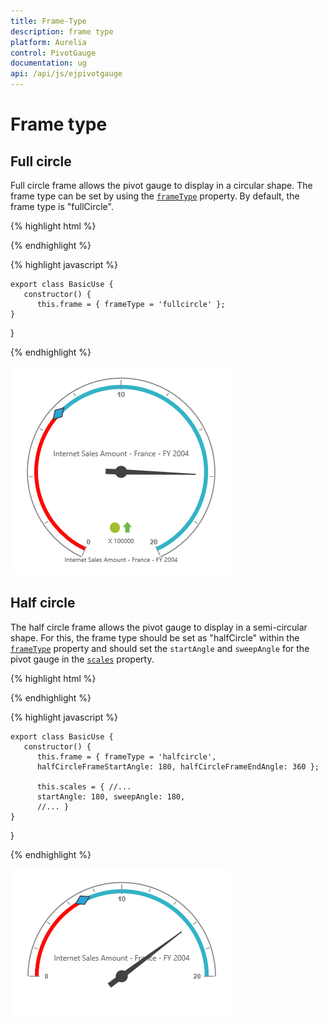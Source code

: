 ```yaml
---
title: Frame-Type
description: frame type
platform: Aurelia
control: PivotGauge
documentation: ug
api: /api/js/ejpivotgauge
---
```


# Frame type

## Full circle

Full circle frame allows the pivot gauge to display in a circular shape. The frame type can be set by using the [`frameType`](/api/js/ejcirculargauge#members:frame) property. By default, the frame type is "fullCircle".

{% highlight html %}

<template>
  <div>
    <ej-pivot-gauge id="pivotGauge"  e-frame.bind= "frame">
    </ej-pivot-gauge>
  </div>
</template>

{% endhighlight %}

{% highlight javascript %}

    export class BasicUse {
       constructor() {
          this.frame = { frameType = 'fullcircle' };
    }
 }

{% endhighlight %}

![](frame-type_images/FullCircle.png)

## Half circle

The half circle frame allows the pivot gauge to display in a semi-circular shape. For this, the frame type should be set as "halfCircle" within the [`frameType`](/api/js/ejcirculargauge#members:frame) property and should set the `startAngle` and `sweepAngle` for the pivot gauge in the  [`scales`](/api/js/ejcirculargauge#members:scales) property.

{% highlight html %}

<template>
  <div>
    <ej-pivot-gauge id="pivotGauge"  e-frame.bind= "frame" e-scales.bind="scales">
    </ej-pivot-gauge>
  </div>
</template>

{% endhighlight %}

{% highlight javascript %}

    export class BasicUse {
       constructor() {
          this.frame = { frameType = 'halfcircle',
          halfCircleFrameStartAngle: 180, halfCircleFrameEndAngle: 360 };

          this.scales = { //...
          startAngle: 180, sweepAngle: 180,
          //... }
    }
 }

{% endhighlight %}

![](frame-type_images/HalfCircle.png)